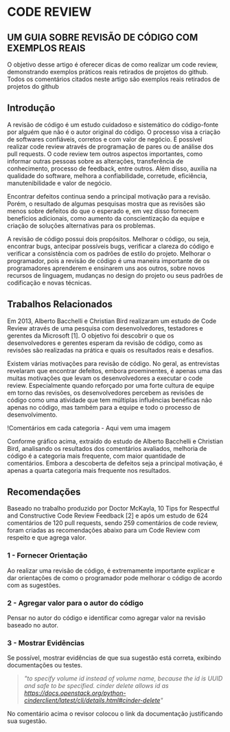 # CODE REVIEW
## UM GUIA SOBRE REVISÃO DE CÓDIGO COM EXEMPLOS REAIS

O objetivo desse artigo é oferecer dicas de como realizar um code review, demonstrando exemplos práticos reais retirados de projetos do github. Todos os comentários citados neste artigo são exemplos reais retirados de projetos do github

## Introdução

A revisão de código é um estudo cuidadoso e sistemático do código-fonte por alguém que não é o autor original do código. O processo visa a criação de softwares confiáveis, corretos e com valor de negócio. É possível realizar code review através de programação de pares ou de análise dos pull requests. O code review tem outros aspectos importantes, como informar outras pessoas sobre as alterações, transferência de conhecimento, processo de feedback, entre outros. Além disso, auxilia na qualidade do software, melhora a confiabilidade, corretude, eficiência, manutenibilidade e valor de negócio. 

Encontrar defeitos continua sendo a principal motivação para a revisão. Porém, o resultado de algumas pesquisas mostra que as revisões são menos sobre defeitos do que o esperado e, em vez disso fornecem benefícios adicionais, como aumento da conscientização da equipe e criação de soluções alternativas para os problemas.

A revisão de código possui dois propósitos. Melhorar o código, ou seja, encontrar bugs, antecipar possíveis bugs, verificar a clareza do código e verificar a consistência com os padrões de estilo do projeto. Melhorar o programador, pois a revisão de código é uma maneira importante de os programadores aprenderem e ensinarem uns aos outros, sobre novos recursos de linguagem, mudanças no design do projeto ou seus padrões de codificação e novas técnicas.

## Trabalhos Relacionados

Em 2013, Alberto Bacchelli e  Christian Bird realizaram um estudo de Code Review através de uma pesquisa com desenvolvedores, testadores e gerentes da Microsoft [1]. O objetivo foi descobrir o que os desenvolvedores e gerentes esperam da revisão de código, como as revisões são realizadas na prática e quais os resultados reais e desafios.

Existem várias motivações para revisão de código. No geral, as entrevistas revelaram que encontrar defeitos, embora proeminentes, é apenas uma das muitas motivações que levam os desenvolvedores a executar o code review. Especialmente quando reforçado por uma forte cultura de equipe em torno das revisões, os desenvolvedores percebem as revisões de código como uma atividade que tem múltiplas influências benéficas não apenas no código, mas também para a equipe e todo o processo de desenvolvimento. 

!Comentários em cada categoria - Aqui  vem uma imagem

Conforme gráfico acima, extraído do estudo de Alberto Bacchelli e  Christian Bird, analisando os resultados dos comentários avaliados, melhoria de código é a categoria mais frequente, com maior quantidade de comentários. Embora a descoberta de defeitos seja a principal motivação, é apenas a quarta categoria mais frequente nos resultados. 


## Recomendações

Baseado no trabalho produzido por Doctor McKayla, 10 Tips for Respectful and Constructive Code Review Feedback [2] e após um estudo de 624 comentários de 120 pull requests, sendo 259 comentários de code review, foram criadas as recomendações abaixo para um Code Review com respeito e que agrega valor.

### 1 - Fornecer Orientação

Ao realizar uma revisão de código, é extremamente importante explicar e dar orientações de como o programador pode melhorar o código de acordo com as sugestões.


### 2 - Agregar valor para o autor do código

Pensar no autor do código e identificar como agregar valor na revisão baseado no autor.


### 3 - Mostrar Evidências

Se possível, mostrar evidências de que sua sugestão está correta, exibindo documentações ou testes.

>_"to specify volume id instead of volume name, because the id is UUID and safe to be specified. cinder delete allows id as https://docs.openstack.org/python-cinderclient/latest/cli/details.html#cinder-delete"_

No comentário acima o revisor colocou o link da documentação justificando sua sugestão.

